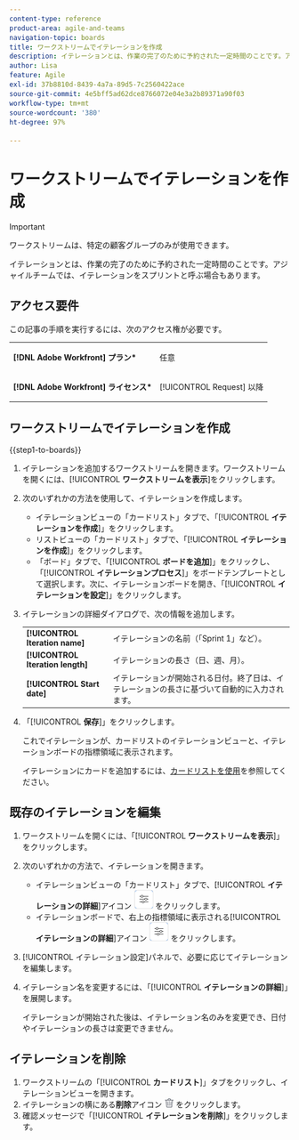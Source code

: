 ```yaml
---
content-type: reference
product-area: agile-and-teams
navigation-topic: boards
title: ワークストリームでイテレーションを作成
description: イテレーションとは、作業の完了のために予約された一定時間のことです。アジャイルチームでは、イテレーションをスプリントと呼ぶ場合もあります。
author: Lisa
feature: Agile
exl-id: 37b8810d-8439-4a7a-89d5-7c2560422ace
source-git-commit: 4e5bff5ad62dce8766072e04e3a2b89371a90f03
workflow-type: tm+mt
source-wordcount: '380'
ht-degree: 97%

---
```


# ワークストリームでイテレーションを作成

>[!IMPORTANT]
>
>ワークストリームは、特定の顧客グループのみが使用できます。

イテレーションとは、作業の完了のために予約された一定時間のことです。アジャイルチームでは、イテレーションをスプリントと呼ぶ場合もあります。

## アクセス要件

この記事の手順を実行するには、次のアクセス権が必要です。

<table style="table-layout:auto"> 
 <col> 
 </col> 
 <col> 
 </col> 
 <tbody> 
  <tr> 
   <td role="rowheader"><strong>[!DNL Adobe Workfront] プラン*</strong></td> 
   <td> <p>任意</p> </td> 
  </tr> 
  <tr> 
   <td role="rowheader"><strong>[!DNL Adobe Workfront] ライセンス*</strong></td> 
   <td> <p>[!UICONTROL Request] 以降</p> </td> 
  </tr> 
 </tbody> 
</table>

## ワークストリームでイテレーションを作成

{{step1-to-boards}}

1. イテレーションを追加するワークストリームを開きます。ワークストリームを開くには、[!UICONTROL **ワークストリームを表示**]&#x200B;をクリックします。
1. 次のいずれかの方法を使用して、イテレーションを作成します。

   * イテレーションビューの「カードリスト」タブで、「[!UICONTROL **イテレーションを作成**]」をクリックします。
   * リストビューの「カードリスト」タブで、「[!UICONTROL **イテレーションを作成**]」をクリックします。
   * 「ボード」タブで、「[!UICONTROL **ボードを追加**]」をクリックし、「[!UICONTROL **イテレーションプロセス**]」をボードテンプレートとして選択します。次に、イテレーションボードを開き、「[!UICONTROL **イテレーションを設定**]」をクリックします。

1. イテレーションの詳細ダイアログで、次の情報を追加します。

   <table style="table-layout:auto"> 
    <tbody> 
     <tr> 
      <td><strong>[!UICONTROL Iteration name]</strong></td> 
      <td>イテレーションの名前（「Sprint 1」など）。</td> 
     </tr> 
     <tr> 
      <td><strong>[!UICONTROL Iteration length]</strong></td> 
      <td>イテレーションの長さ（日、週、月）。</td> 
     </tr>
     <tr> 
      <td><strong>[!UICONTROL Start date]</strong></td> 
      <td>イテレーションが開始される日付。終了日は、イテレーションの長さに基づいて自動的に入力されます。</td> 
     </tr> 
    </tbody> 
   </table>

1. 「[!UICONTROL **保存**]」をクリックします。

   これでイテレーションが、カードリストのイテレーションビューと、イテレーションボードの指標領域に表示されます。

   イテレーションにカードを追加するには、[カードリストを使用](/help/quicksilver/agile/use-boards-agile-planning-tools/use-card-list.md)を参照してください。

## 既存のイテレーションを編集

1. ワークストリームを開くには、「[!UICONTROL **ワークストリームを表示**]」をクリックします。
1. 次のいずれかの方法で、イテレーションを開きます。

   * イテレーションビューの「カードリスト」タブで、[!UICONTROL **イテレーションの詳細**]&#x200B;アイコン ![イテレーションの詳細](assets/iteration-details-button.png) をクリックします。
   * イテレーションボードで、右上の指標領域に表示される&#x200B;[!UICONTROL **イテレーションの詳細**]&#x200B;アイコン ![イテレーションの詳細](assets/iteration-details-button.png) をクリックします。

1. [!UICONTROL イテレーション設定]パネルで、必要に応じてイテレーションを編集します。
1. イテレーション名を変更するには、「[!UICONTROL **イテレーションの詳細**]」を展開します。

   イテレーションが開始された後は、イテレーション名のみを変更でき、日付やイテレーションの長さは変更できません。

<!--   

1. <span class="preview">To add goals to the iteration, expand [!UICONTROL **Goals**].</span>
1. <span class="preview">Click [!UICONTROL **Add goal**], and type the goal name.</span>

   <span class="preview">As goals are completed during the iteration, you can select the check box to mark them complete, or click the **Delete** icon ![Delete icon](assets/delete.png) to delete a goal. The metrics area on the top right of the iteration shows how many goals exist and how many have been completed.</span>

<div class="preview">

## Assign cards to the next iteration

Use the [!UICONTROL Next Iteration] column to move cards from the current iteration to the next iteration, without sending them to the backlog first.

1. Move a card to the [!UICONTROL **Next Iteration**] column, or add a new card directly in the column.
1. Access the next iteration by clicking the [!UICONTROL **Next Iteration**] column title, or by clicking the up-pointing arrow next to the iteration name on the top of the screen.

   The cards that you marked to come over to the next iteration are placed in the columns that correspond with their status.

</div>
-->

## イテレーションを削除

1. ワークストリームの「[!UICONTROL **カードリスト**]」タブをクリックし、イテレーションビューを開きます。
1. イテレーションの横にある&#x200B;**削除**&#x200B;アイコン ![削除アイコン](assets/delete.png) をクリックします。
1. 確認メッセージで「[!UICONTROL **イテレーションを削除**]」をクリックします。
